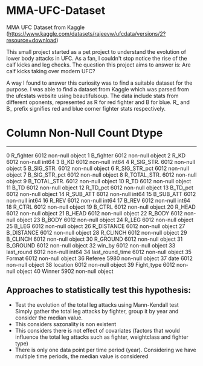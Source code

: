 # MMA-UFC-Dataset
MMA UFC Dataset from Kaggle 
(https://www.kaggle.com/datasets/rajeevw/ufcdata/versions/2?resource=download)

This small project started as a pet project to understand the evolution of lower body attacks in UFC. As a fan, I couldn't stop notice the rise of the calf kicks and leg checks. The question this project aims to answer is: Are calf kicks taking over modern UFC?

A way I found to answer this curiosity was to find a suitable dataset for the purpose. I was able to find a dataset from Kaggle which was parsed from the ufcstats website using beautifulsoup. The data include stats from different oponents, represented as R for red fighter and B for blue. R_ and B_ prefix signifies red and blue corner fighter stats respectively.

 #   Column           Non-Null Count  Dtype
---  ------           --------------  -----
 0   R_fighter        6012 non-null   object
 1   B_fighter        6012 non-null   object
 2   R_KD             6012 non-null   int64
 3   B_KD             6012 non-null   int64
 4   R_SIG_STR.       6012 non-null   object
 5   B_SIG_STR.       6012 non-null   object
 6   R_SIG_STR_pct    6012 non-null   object
 7   B_SIG_STR_pct    6012 non-null   object
 8   R_TOTAL_STR.     6012 non-null   object
 9   B_TOTAL_STR.     6012 non-null   object
 10  R_TD             6012 non-null   object
 11  B_TD             6012 non-null   object
 12  R_TD_pct         6012 non-null   object
 13  B_TD_pct         6012 non-null   object
 14  R_SUB_ATT        6012 non-null   int64
 15  B_SUB_ATT        6012 non-null   int64
 16  R_REV            6012 non-null   int64
 17  B_REV            6012 non-null   int64
 18  R_CTRL           6012 non-null   object
 19  B_CTRL           6012 non-null   object
 20  R_HEAD           6012 non-null   object
 21  B_HEAD           6012 non-null   object
 22  R_BODY           6012 non-null   object
 23  B_BODY           6012 non-null   object
 24  R_LEG            6012 non-null   object
 25  B_LEG            6012 non-null   object
 26  R_DISTANCE       6012 non-null   object
 27  B_DISTANCE       6012 non-null   object
 28  R_CLINCH         6012 non-null   object
 29  B_CLINCH         6012 non-null   object
 30  R_GROUND         6012 non-null   object
 31  B_GROUND         6012 non-null   object
 32  win_by           6012 non-null   object
 33  last_round       6012 non-null   int64
 34  last_round_time  6012 non-null   object
 35  Format           6012 non-null   object
 36  Referee          5980 non-null   object
 37  date             6012 non-null   object
 38  location         6012 non-null   object
 39  Fight_type       6012 non-null   object
 40  Winner           5902 non-null   object

 ## Approaches to statistically test this hypothesis:

 - Test the evolution of the total leg attacks using Mann-Kendall test
Simply gather the total leg attacks by fighter, group it by year and consider the median value.
  - This considers sazonality is non existent
  - This considers there is not effect of covariates (factors that would influence the total leg attacks such as fighter, weightclass and fighter type)
  - There is only one data point per time period (year). Considering we have multiple time periods, the median value is considered

 
